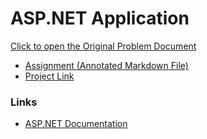 # ASP.NET Application

[Click to open the Original Problem Document](https://docs.google.com/document/d/1BxfL5TN55eNKOH5oafcpF5bUqw1Hu-9Cs3YLv5IoPMU/)

- [Assignment (Annotated Markdown File)](./Assignment.md)
- [Project Link](https://github.com/metacube-manthan-rajoria/Friendly)

### Links

- [ASP.NET Documentation](https://www.asp.net/mvc)